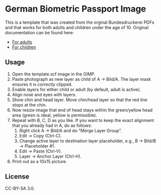 # German Biometric Passport Image
This is a template that was created from the orginal Bundesdruckerei PDFs and
that works for both adults and children under the age of 10. Original
documentation can be found here:

  * [For adults](https://www.bmi.bund.de/SharedDocs/downloads/DE/veroeffentlichungen/themen/moderne-verwaltung/ausweise/passbild-schablone-erwachsene.pdf)
  * [For children](https://www.bmi.bund.de/SharedDocs/downloads/DE/veroeffentlichungen/themen/moderne-verwaltung/ausweise/passbild-schablone-kinder.pdf)

## Usage
1. Open the template.xcf image in the GIMP.
2. Paste photograph as new layer as child of A -> Bild/A. The layer mask
   ensures it is correctly clipped.
3. Enable layers for either child or adult (by default, adult is active).
4. Align nose and eyes with layers.
5. Show chin and head layer. Move chin/head layer so that the red line stops at
   the chin.
6. Now resize image that end of head stays within the green/yellow head area
   (green is ideal, yellow is permissible).
7. Repeat with B, C, D as you like. If you want to keep the exact alignment
   that you already had in A, do as follows:
   1. Right click A -> Bild/A and do "Merge Layer Group".
   2. Edit -> Copy (Ctrl-C).
   3. Change active layer to destination layer placeholder, e.g., B -> Bild/B -> Placeholder #1.
   4. Edit -> Paste (Ctrl-V).
   5. Layer -> Anchor Layer (Ctrl-H).
8. Print out as a 10x15 picture.

## License
CC-BY-SA 3.0.
